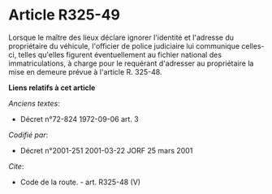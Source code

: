 # Article R325-49

Lorsque le maître des lieux déclare ignorer l'identité et l'adresse du propriétaire du véhicule, l'officier de police
judiciaire lui communique celles-ci, telles qu'elles figurent éventuellement au fichier national des immatriculations, à
charge pour le requérant d'adresser au propriétaire la mise en demeure prévue à l'article R. 325-48.

**Liens relatifs à cet article**

_Anciens textes_:

  - Décret n°72-824 1972-09-06 art. 3

_Codifié par_:

  - Décret n°2001-251 2001-03-22 JORF 25 mars 2001

_Cite_:

  - Code de la route. - art. R325-48 (V)
